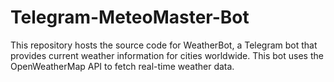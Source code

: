 # Telegram-MeteoMaster-Bot
This repository hosts the source code for WeatherBot, a Telegram bot that provides current weather information for cities worldwide. This bot uses the OpenWeatherMap API to fetch real-time weather data.
